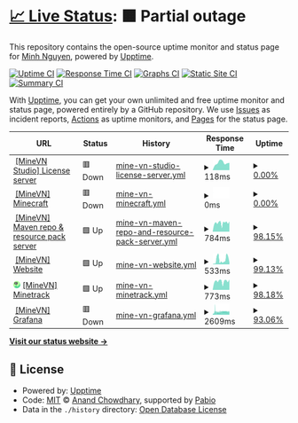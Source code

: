 # [📈 Live Status](https://minhh2792.github.io/uptime): <!--live status--> **🟧 Partial outage**

This repository contains the open-source uptime monitor and status page for [Minh Nguyen](https://ayo.so/minhh2792), powered by [Upptime](https://github.com/upptime/upptime).

[![Uptime CI](https://github.com/minhh2792/uptime/workflows/Uptime%20CI/badge.svg)](https://github.com/minhh2792/uptime/actions?query=workflow%3A%22Uptime+CI%22)
[![Response Time CI](https://github.com/minhh2792/uptime/workflows/Response%20Time%20CI/badge.svg)](https://github.com/minhh2792/uptime/actions?query=workflow%3A%22Response+Time+CI%22)
[![Graphs CI](https://github.com/minhh2792/uptime/workflows/Graphs%20CI/badge.svg)](https://github.com/minhh2792/uptime/actions?query=workflow%3A%22Graphs+CI%22)
[![Static Site CI](https://github.com/minhh2792/uptime/workflows/Static%20Site%20CI/badge.svg)](https://github.com/minhh2792/uptime/actions?query=workflow%3A%22Static+Site+CI%22)
[![Summary CI](https://github.com/minhh2792/uptime/workflows/Summary%20CI/badge.svg)](https://github.com/minhh2792/uptime/actions?query=workflow%3A%22Summary+CI%22)

With [Upptime](https://upptime.js.org), you can get your own unlimited and free uptime monitor and status page, powered entirely by a GitHub repository. We use [Issues](https://github.com/minhh2792/uptime/issues) as incident reports, [Actions](https://github.com/minhh2792/uptime/actions) as uptime monitors, and [Pages](https://minhh2792.github.io/uptime) for the status page.

<!--start: status pages-->
<!-- This summary is generated by Upptime (https://github.com/upptime/upptime) -->
<!-- Do not edit this manually, your changes will be overwritten -->
<!-- prettier-ignore -->
| URL | Status | History | Response Time | Uptime |
| --- | ------ | ------- | ------------- | ------ |
| <img alt="" src="https://minevn.studio/img/minevn-studio-avatar.png" height="13"> [[MineVN Studio] License server](https://license.minevn.net/) | 🟥 Down | [mine-vn-studio-license-server.yml](https://github.com/minhh2792/uptime/commits/HEAD/history/mine-vn-studio-license-server.yml) | <details><summary><img alt="Response time graph" src="./graphs/mine-vn-studio-license-server/response-time-week.png" height="20"> 118ms</summary><br><a href="https://minhh2792.github.io/uptime/history/mine-vn-studio-license-server"><img alt="Response time 933" src="https://img.shields.io/endpoint?url=https%3A%2F%2Fraw.githubusercontent.com%2Fminhh2792%2Fuptime%2FHEAD%2Fapi%2Fmine-vn-studio-license-server%2Fresponse-time.json"></a><br><a href="https://minhh2792.github.io/uptime/history/mine-vn-studio-license-server"><img alt="24-hour response time 163" src="https://img.shields.io/endpoint?url=https%3A%2F%2Fraw.githubusercontent.com%2Fminhh2792%2Fuptime%2FHEAD%2Fapi%2Fmine-vn-studio-license-server%2Fresponse-time-day.json"></a><br><a href="https://minhh2792.github.io/uptime/history/mine-vn-studio-license-server"><img alt="7-day response time 118" src="https://img.shields.io/endpoint?url=https%3A%2F%2Fraw.githubusercontent.com%2Fminhh2792%2Fuptime%2FHEAD%2Fapi%2Fmine-vn-studio-license-server%2Fresponse-time-week.json"></a><br><a href="https://minhh2792.github.io/uptime/history/mine-vn-studio-license-server"><img alt="30-day response time 120" src="https://img.shields.io/endpoint?url=https%3A%2F%2Fraw.githubusercontent.com%2Fminhh2792%2Fuptime%2FHEAD%2Fapi%2Fmine-vn-studio-license-server%2Fresponse-time-month.json"></a><br><a href="https://minhh2792.github.io/uptime/history/mine-vn-studio-license-server"><img alt="1-year response time 933" src="https://img.shields.io/endpoint?url=https%3A%2F%2Fraw.githubusercontent.com%2Fminhh2792%2Fuptime%2FHEAD%2Fapi%2Fmine-vn-studio-license-server%2Fresponse-time-year.json"></a></details> | <details><summary><a href="https://minhh2792.github.io/uptime/history/mine-vn-studio-license-server">0.00%</a></summary><a href="https://minhh2792.github.io/uptime/history/mine-vn-studio-license-server"><img alt="All-time uptime 59.25%" src="https://img.shields.io/endpoint?url=https%3A%2F%2Fraw.githubusercontent.com%2Fminhh2792%2Fuptime%2FHEAD%2Fapi%2Fmine-vn-studio-license-server%2Fuptime.json"></a><br><a href="https://minhh2792.github.io/uptime/history/mine-vn-studio-license-server"><img alt="24-hour uptime 0.00%" src="https://img.shields.io/endpoint?url=https%3A%2F%2Fraw.githubusercontent.com%2Fminhh2792%2Fuptime%2FHEAD%2Fapi%2Fmine-vn-studio-license-server%2Fuptime-day.json"></a><br><a href="https://minhh2792.github.io/uptime/history/mine-vn-studio-license-server"><img alt="7-day uptime 0.00%" src="https://img.shields.io/endpoint?url=https%3A%2F%2Fraw.githubusercontent.com%2Fminhh2792%2Fuptime%2FHEAD%2Fapi%2Fmine-vn-studio-license-server%2Fuptime-week.json"></a><br><a href="https://minhh2792.github.io/uptime/history/mine-vn-studio-license-server"><img alt="30-day uptime 1.38%" src="https://img.shields.io/endpoint?url=https%3A%2F%2Fraw.githubusercontent.com%2Fminhh2792%2Fuptime%2FHEAD%2Fapi%2Fmine-vn-studio-license-server%2Fuptime-month.json"></a><br><a href="https://minhh2792.github.io/uptime/history/mine-vn-studio-license-server"><img alt="1-year uptime 59.25%" src="https://img.shields.io/endpoint?url=https%3A%2F%2Fraw.githubusercontent.com%2Fminhh2792%2Fuptime%2FHEAD%2Fapi%2Fmine-vn-studio-license-server%2Fuptime-year.json"></a></details>
| <img alt="" src="https://i.imgur.com/OGV4Bar.png" height="13"> [[MineVN] Minecraft](mc.minevn.net) | 🟥 Down | [mine-vn-minecraft.yml](https://github.com/minhh2792/uptime/commits/HEAD/history/mine-vn-minecraft.yml) | <details><summary><img alt="Response time graph" src="./graphs/mine-vn-minecraft/response-time-week.png" height="20"> 0ms</summary><br><a href="https://minhh2792.github.io/uptime/history/mine-vn-minecraft"><img alt="Response time 77" src="https://img.shields.io/endpoint?url=https%3A%2F%2Fraw.githubusercontent.com%2Fminhh2792%2Fuptime%2FHEAD%2Fapi%2Fmine-vn-minecraft%2Fresponse-time.json"></a><br><a href="https://minhh2792.github.io/uptime/history/mine-vn-minecraft"><img alt="24-hour response time 0" src="https://img.shields.io/endpoint?url=https%3A%2F%2Fraw.githubusercontent.com%2Fminhh2792%2Fuptime%2FHEAD%2Fapi%2Fmine-vn-minecraft%2Fresponse-time-day.json"></a><br><a href="https://minhh2792.github.io/uptime/history/mine-vn-minecraft"><img alt="7-day response time 0" src="https://img.shields.io/endpoint?url=https%3A%2F%2Fraw.githubusercontent.com%2Fminhh2792%2Fuptime%2FHEAD%2Fapi%2Fmine-vn-minecraft%2Fresponse-time-week.json"></a><br><a href="https://minhh2792.github.io/uptime/history/mine-vn-minecraft"><img alt="30-day response time 0" src="https://img.shields.io/endpoint?url=https%3A%2F%2Fraw.githubusercontent.com%2Fminhh2792%2Fuptime%2FHEAD%2Fapi%2Fmine-vn-minecraft%2Fresponse-time-month.json"></a><br><a href="https://minhh2792.github.io/uptime/history/mine-vn-minecraft"><img alt="1-year response time 77" src="https://img.shields.io/endpoint?url=https%3A%2F%2Fraw.githubusercontent.com%2Fminhh2792%2Fuptime%2FHEAD%2Fapi%2Fmine-vn-minecraft%2Fresponse-time-year.json"></a></details> | <details><summary><a href="https://minhh2792.github.io/uptime/history/mine-vn-minecraft">0.00%</a></summary><a href="https://minhh2792.github.io/uptime/history/mine-vn-minecraft"><img alt="All-time uptime 33.84%" src="https://img.shields.io/endpoint?url=https%3A%2F%2Fraw.githubusercontent.com%2Fminhh2792%2Fuptime%2FHEAD%2Fapi%2Fmine-vn-minecraft%2Fuptime.json"></a><br><a href="https://minhh2792.github.io/uptime/history/mine-vn-minecraft"><img alt="24-hour uptime 0.00%" src="https://img.shields.io/endpoint?url=https%3A%2F%2Fraw.githubusercontent.com%2Fminhh2792%2Fuptime%2FHEAD%2Fapi%2Fmine-vn-minecraft%2Fuptime-day.json"></a><br><a href="https://minhh2792.github.io/uptime/history/mine-vn-minecraft"><img alt="7-day uptime 0.00%" src="https://img.shields.io/endpoint?url=https%3A%2F%2Fraw.githubusercontent.com%2Fminhh2792%2Fuptime%2FHEAD%2Fapi%2Fmine-vn-minecraft%2Fuptime-week.json"></a><br><a href="https://minhh2792.github.io/uptime/history/mine-vn-minecraft"><img alt="30-day uptime 1.38%" src="https://img.shields.io/endpoint?url=https%3A%2F%2Fraw.githubusercontent.com%2Fminhh2792%2Fuptime%2FHEAD%2Fapi%2Fmine-vn-minecraft%2Fuptime-month.json"></a><br><a href="https://minhh2792.github.io/uptime/history/mine-vn-minecraft"><img alt="1-year uptime 33.84%" src="https://img.shields.io/endpoint?url=https%3A%2F%2Fraw.githubusercontent.com%2Fminhh2792%2Fuptime%2FHEAD%2Fapi%2Fmine-vn-minecraft%2Fuptime-year.json"></a></details>
| <img alt="" src="https://i.imgur.com/OGV4Bar.png" height="13"> [[MineVN] Maven repo & resource pack server](https://pack.minevn.net) | 🟩 Up | [mine-vn-maven-repo-and-resource-pack-server.yml](https://github.com/minhh2792/uptime/commits/HEAD/history/mine-vn-maven-repo-and-resource-pack-server.yml) | <details><summary><img alt="Response time graph" src="./graphs/mine-vn-maven-repo-and-resource-pack-server/response-time-week.png" height="20"> 784ms</summary><br><a href="https://minhh2792.github.io/uptime/history/mine-vn-maven-repo-and-resource-pack-server"><img alt="Response time 999" src="https://img.shields.io/endpoint?url=https%3A%2F%2Fraw.githubusercontent.com%2Fminhh2792%2Fuptime%2FHEAD%2Fapi%2Fmine-vn-maven-repo-and-resource-pack-server%2Fresponse-time.json"></a><br><a href="https://minhh2792.github.io/uptime/history/mine-vn-maven-repo-and-resource-pack-server"><img alt="24-hour response time 745" src="https://img.shields.io/endpoint?url=https%3A%2F%2Fraw.githubusercontent.com%2Fminhh2792%2Fuptime%2FHEAD%2Fapi%2Fmine-vn-maven-repo-and-resource-pack-server%2Fresponse-time-day.json"></a><br><a href="https://minhh2792.github.io/uptime/history/mine-vn-maven-repo-and-resource-pack-server"><img alt="7-day response time 784" src="https://img.shields.io/endpoint?url=https%3A%2F%2Fraw.githubusercontent.com%2Fminhh2792%2Fuptime%2FHEAD%2Fapi%2Fmine-vn-maven-repo-and-resource-pack-server%2Fresponse-time-week.json"></a><br><a href="https://minhh2792.github.io/uptime/history/mine-vn-maven-repo-and-resource-pack-server"><img alt="30-day response time 902" src="https://img.shields.io/endpoint?url=https%3A%2F%2Fraw.githubusercontent.com%2Fminhh2792%2Fuptime%2FHEAD%2Fapi%2Fmine-vn-maven-repo-and-resource-pack-server%2Fresponse-time-month.json"></a><br><a href="https://minhh2792.github.io/uptime/history/mine-vn-maven-repo-and-resource-pack-server"><img alt="1-year response time 999" src="https://img.shields.io/endpoint?url=https%3A%2F%2Fraw.githubusercontent.com%2Fminhh2792%2Fuptime%2FHEAD%2Fapi%2Fmine-vn-maven-repo-and-resource-pack-server%2Fresponse-time-year.json"></a></details> | <details><summary><a href="https://minhh2792.github.io/uptime/history/mine-vn-maven-repo-and-resource-pack-server">98.15%</a></summary><a href="https://minhh2792.github.io/uptime/history/mine-vn-maven-repo-and-resource-pack-server"><img alt="All-time uptime 93.43%" src="https://img.shields.io/endpoint?url=https%3A%2F%2Fraw.githubusercontent.com%2Fminhh2792%2Fuptime%2FHEAD%2Fapi%2Fmine-vn-maven-repo-and-resource-pack-server%2Fuptime.json"></a><br><a href="https://minhh2792.github.io/uptime/history/mine-vn-maven-repo-and-resource-pack-server"><img alt="24-hour uptime 100.00%" src="https://img.shields.io/endpoint?url=https%3A%2F%2Fraw.githubusercontent.com%2Fminhh2792%2Fuptime%2FHEAD%2Fapi%2Fmine-vn-maven-repo-and-resource-pack-server%2Fuptime-day.json"></a><br><a href="https://minhh2792.github.io/uptime/history/mine-vn-maven-repo-and-resource-pack-server"><img alt="7-day uptime 98.15%" src="https://img.shields.io/endpoint?url=https%3A%2F%2Fraw.githubusercontent.com%2Fminhh2792%2Fuptime%2FHEAD%2Fapi%2Fmine-vn-maven-repo-and-resource-pack-server%2Fuptime-week.json"></a><br><a href="https://minhh2792.github.io/uptime/history/mine-vn-maven-repo-and-resource-pack-server"><img alt="30-day uptime 99.42%" src="https://img.shields.io/endpoint?url=https%3A%2F%2Fraw.githubusercontent.com%2Fminhh2792%2Fuptime%2FHEAD%2Fapi%2Fmine-vn-maven-repo-and-resource-pack-server%2Fuptime-month.json"></a><br><a href="https://minhh2792.github.io/uptime/history/mine-vn-maven-repo-and-resource-pack-server"><img alt="1-year uptime 93.43%" src="https://img.shields.io/endpoint?url=https%3A%2F%2Fraw.githubusercontent.com%2Fminhh2792%2Fuptime%2FHEAD%2Fapi%2Fmine-vn-maven-repo-and-resource-pack-server%2Fuptime-year.json"></a></details>
| <img alt="" src="https://i.imgur.com/OGV4Bar.png" height="13"> [[MineVN] Website](https://minevn.net) | 🟩 Up | [mine-vn-website.yml](https://github.com/minhh2792/uptime/commits/HEAD/history/mine-vn-website.yml) | <details><summary><img alt="Response time graph" src="./graphs/mine-vn-website/response-time-week.png" height="20"> 533ms</summary><br><a href="https://minhh2792.github.io/uptime/history/mine-vn-website"><img alt="Response time 1941" src="https://img.shields.io/endpoint?url=https%3A%2F%2Fraw.githubusercontent.com%2Fminhh2792%2Fuptime%2FHEAD%2Fapi%2Fmine-vn-website%2Fresponse-time.json"></a><br><a href="https://minhh2792.github.io/uptime/history/mine-vn-website"><img alt="24-hour response time 950" src="https://img.shields.io/endpoint?url=https%3A%2F%2Fraw.githubusercontent.com%2Fminhh2792%2Fuptime%2FHEAD%2Fapi%2Fmine-vn-website%2Fresponse-time-day.json"></a><br><a href="https://minhh2792.github.io/uptime/history/mine-vn-website"><img alt="7-day response time 533" src="https://img.shields.io/endpoint?url=https%3A%2F%2Fraw.githubusercontent.com%2Fminhh2792%2Fuptime%2FHEAD%2Fapi%2Fmine-vn-website%2Fresponse-time-week.json"></a><br><a href="https://minhh2792.github.io/uptime/history/mine-vn-website"><img alt="30-day response time 512" src="https://img.shields.io/endpoint?url=https%3A%2F%2Fraw.githubusercontent.com%2Fminhh2792%2Fuptime%2FHEAD%2Fapi%2Fmine-vn-website%2Fresponse-time-month.json"></a><br><a href="https://minhh2792.github.io/uptime/history/mine-vn-website"><img alt="1-year response time 1941" src="https://img.shields.io/endpoint?url=https%3A%2F%2Fraw.githubusercontent.com%2Fminhh2792%2Fuptime%2FHEAD%2Fapi%2Fmine-vn-website%2Fresponse-time-year.json"></a></details> | <details><summary><a href="https://minhh2792.github.io/uptime/history/mine-vn-website">99.13%</a></summary><a href="https://minhh2792.github.io/uptime/history/mine-vn-website"><img alt="All-time uptime 93.56%" src="https://img.shields.io/endpoint?url=https%3A%2F%2Fraw.githubusercontent.com%2Fminhh2792%2Fuptime%2FHEAD%2Fapi%2Fmine-vn-website%2Fuptime.json"></a><br><a href="https://minhh2792.github.io/uptime/history/mine-vn-website"><img alt="24-hour uptime 100.00%" src="https://img.shields.io/endpoint?url=https%3A%2F%2Fraw.githubusercontent.com%2Fminhh2792%2Fuptime%2FHEAD%2Fapi%2Fmine-vn-website%2Fuptime-day.json"></a><br><a href="https://minhh2792.github.io/uptime/history/mine-vn-website"><img alt="7-day uptime 99.13%" src="https://img.shields.io/endpoint?url=https%3A%2F%2Fraw.githubusercontent.com%2Fminhh2792%2Fuptime%2FHEAD%2Fapi%2Fmine-vn-website%2Fuptime-week.json"></a><br><a href="https://minhh2792.github.io/uptime/history/mine-vn-website"><img alt="30-day uptime 99.80%" src="https://img.shields.io/endpoint?url=https%3A%2F%2Fraw.githubusercontent.com%2Fminhh2792%2Fuptime%2FHEAD%2Fapi%2Fmine-vn-website%2Fuptime-month.json"></a><br><a href="https://minhh2792.github.io/uptime/history/mine-vn-website"><img alt="1-year uptime 93.56%" src="https://img.shields.io/endpoint?url=https%3A%2F%2Fraw.githubusercontent.com%2Fminhh2792%2Fuptime%2FHEAD%2Fapi%2Fmine-vn-website%2Fuptime-year.json"></a></details>
| <img alt="" src="https://raw.githubusercontent.com/Cryptkeeper/Minetrack/main/assets/images/logo.svg" height="13"> [[MineVN] Minetrack](https://track.minevn.net) | 🟩 Up | [mine-vn-minetrack.yml](https://github.com/minhh2792/uptime/commits/HEAD/history/mine-vn-minetrack.yml) | <details><summary><img alt="Response time graph" src="./graphs/mine-vn-minetrack/response-time-week.png" height="20"> 773ms</summary><br><a href="https://minhh2792.github.io/uptime/history/mine-vn-minetrack"><img alt="Response time 1203" src="https://img.shields.io/endpoint?url=https%3A%2F%2Fraw.githubusercontent.com%2Fminhh2792%2Fuptime%2FHEAD%2Fapi%2Fmine-vn-minetrack%2Fresponse-time.json"></a><br><a href="https://minhh2792.github.io/uptime/history/mine-vn-minetrack"><img alt="24-hour response time 760" src="https://img.shields.io/endpoint?url=https%3A%2F%2Fraw.githubusercontent.com%2Fminhh2792%2Fuptime%2FHEAD%2Fapi%2Fmine-vn-minetrack%2Fresponse-time-day.json"></a><br><a href="https://minhh2792.github.io/uptime/history/mine-vn-minetrack"><img alt="7-day response time 773" src="https://img.shields.io/endpoint?url=https%3A%2F%2Fraw.githubusercontent.com%2Fminhh2792%2Fuptime%2FHEAD%2Fapi%2Fmine-vn-minetrack%2Fresponse-time-week.json"></a><br><a href="https://minhh2792.github.io/uptime/history/mine-vn-minetrack"><img alt="30-day response time 840" src="https://img.shields.io/endpoint?url=https%3A%2F%2Fraw.githubusercontent.com%2Fminhh2792%2Fuptime%2FHEAD%2Fapi%2Fmine-vn-minetrack%2Fresponse-time-month.json"></a><br><a href="https://minhh2792.github.io/uptime/history/mine-vn-minetrack"><img alt="1-year response time 1203" src="https://img.shields.io/endpoint?url=https%3A%2F%2Fraw.githubusercontent.com%2Fminhh2792%2Fuptime%2FHEAD%2Fapi%2Fmine-vn-minetrack%2Fresponse-time-year.json"></a></details> | <details><summary><a href="https://minhh2792.github.io/uptime/history/mine-vn-minetrack">98.18%</a></summary><a href="https://minhh2792.github.io/uptime/history/mine-vn-minetrack"><img alt="All-time uptime 72.12%" src="https://img.shields.io/endpoint?url=https%3A%2F%2Fraw.githubusercontent.com%2Fminhh2792%2Fuptime%2FHEAD%2Fapi%2Fmine-vn-minetrack%2Fuptime.json"></a><br><a href="https://minhh2792.github.io/uptime/history/mine-vn-minetrack"><img alt="24-hour uptime 100.00%" src="https://img.shields.io/endpoint?url=https%3A%2F%2Fraw.githubusercontent.com%2Fminhh2792%2Fuptime%2FHEAD%2Fapi%2Fmine-vn-minetrack%2Fuptime-day.json"></a><br><a href="https://minhh2792.github.io/uptime/history/mine-vn-minetrack"><img alt="7-day uptime 98.18%" src="https://img.shields.io/endpoint?url=https%3A%2F%2Fraw.githubusercontent.com%2Fminhh2792%2Fuptime%2FHEAD%2Fapi%2Fmine-vn-minetrack%2Fuptime-week.json"></a><br><a href="https://minhh2792.github.io/uptime/history/mine-vn-minetrack"><img alt="30-day uptime 99.43%" src="https://img.shields.io/endpoint?url=https%3A%2F%2Fraw.githubusercontent.com%2Fminhh2792%2Fuptime%2FHEAD%2Fapi%2Fmine-vn-minetrack%2Fuptime-month.json"></a><br><a href="https://minhh2792.github.io/uptime/history/mine-vn-minetrack"><img alt="1-year uptime 72.12%" src="https://img.shields.io/endpoint?url=https%3A%2F%2Fraw.githubusercontent.com%2Fminhh2792%2Fuptime%2FHEAD%2Fapi%2Fmine-vn-minetrack%2Fuptime-year.json"></a></details>
| <img alt="" src="https://grafana.com/static/assets/img/fav32.png" height="13"> [[MineVN] Grafana](https://grafana.minevn.net) | 🟥 Down | [mine-vn-grafana.yml](https://github.com/minhh2792/uptime/commits/HEAD/history/mine-vn-grafana.yml) | <details><summary><img alt="Response time graph" src="./graphs/mine-vn-grafana/response-time-week.png" height="20"> 2609ms</summary><br><a href="https://minhh2792.github.io/uptime/history/mine-vn-grafana"><img alt="Response time 1822" src="https://img.shields.io/endpoint?url=https%3A%2F%2Fraw.githubusercontent.com%2Fminhh2792%2Fuptime%2FHEAD%2Fapi%2Fmine-vn-grafana%2Fresponse-time.json"></a><br><a href="https://minhh2792.github.io/uptime/history/mine-vn-grafana"><img alt="24-hour response time 2598" src="https://img.shields.io/endpoint?url=https%3A%2F%2Fraw.githubusercontent.com%2Fminhh2792%2Fuptime%2FHEAD%2Fapi%2Fmine-vn-grafana%2Fresponse-time-day.json"></a><br><a href="https://minhh2792.github.io/uptime/history/mine-vn-grafana"><img alt="7-day response time 2609" src="https://img.shields.io/endpoint?url=https%3A%2F%2Fraw.githubusercontent.com%2Fminhh2792%2Fuptime%2FHEAD%2Fapi%2Fmine-vn-grafana%2Fresponse-time-week.json"></a><br><a href="https://minhh2792.github.io/uptime/history/mine-vn-grafana"><img alt="30-day response time 2388" src="https://img.shields.io/endpoint?url=https%3A%2F%2Fraw.githubusercontent.com%2Fminhh2792%2Fuptime%2FHEAD%2Fapi%2Fmine-vn-grafana%2Fresponse-time-month.json"></a><br><a href="https://minhh2792.github.io/uptime/history/mine-vn-grafana"><img alt="1-year response time 1822" src="https://img.shields.io/endpoint?url=https%3A%2F%2Fraw.githubusercontent.com%2Fminhh2792%2Fuptime%2FHEAD%2Fapi%2Fmine-vn-grafana%2Fresponse-time-year.json"></a></details> | <details><summary><a href="https://minhh2792.github.io/uptime/history/mine-vn-grafana">93.06%</a></summary><a href="https://minhh2792.github.io/uptime/history/mine-vn-grafana"><img alt="All-time uptime 93.18%" src="https://img.shields.io/endpoint?url=https%3A%2F%2Fraw.githubusercontent.com%2Fminhh2792%2Fuptime%2FHEAD%2Fapi%2Fmine-vn-grafana%2Fuptime.json"></a><br><a href="https://minhh2792.github.io/uptime/history/mine-vn-grafana"><img alt="24-hour uptime 79.80%" src="https://img.shields.io/endpoint?url=https%3A%2F%2Fraw.githubusercontent.com%2Fminhh2792%2Fuptime%2FHEAD%2Fapi%2Fmine-vn-grafana%2Fuptime-day.json"></a><br><a href="https://minhh2792.github.io/uptime/history/mine-vn-grafana"><img alt="7-day uptime 93.06%" src="https://img.shields.io/endpoint?url=https%3A%2F%2Fraw.githubusercontent.com%2Fminhh2792%2Fuptime%2FHEAD%2Fapi%2Fmine-vn-grafana%2Fuptime-week.json"></a><br><a href="https://minhh2792.github.io/uptime/history/mine-vn-grafana"><img alt="30-day uptime 98.40%" src="https://img.shields.io/endpoint?url=https%3A%2F%2Fraw.githubusercontent.com%2Fminhh2792%2Fuptime%2FHEAD%2Fapi%2Fmine-vn-grafana%2Fuptime-month.json"></a><br><a href="https://minhh2792.github.io/uptime/history/mine-vn-grafana"><img alt="1-year uptime 93.18%" src="https://img.shields.io/endpoint?url=https%3A%2F%2Fraw.githubusercontent.com%2Fminhh2792%2Fuptime%2FHEAD%2Fapi%2Fmine-vn-grafana%2Fuptime-year.json"></a></details>

<!--end: status pages-->

[**Visit our status website →**](https://minhh2792.github.io/uptime)

## 📄 License

- Powered by: [Upptime](https://github.com/upptime/upptime)
- Code: [MIT](./LICENSE) © [Anand Chowdhary](https://anandchowdhary.com), supported by [Pabio](https://pabio.com)
- Data in the `./history` directory: [Open Database License](https://opendatacommons.org/licenses/odbl/1-0/)
